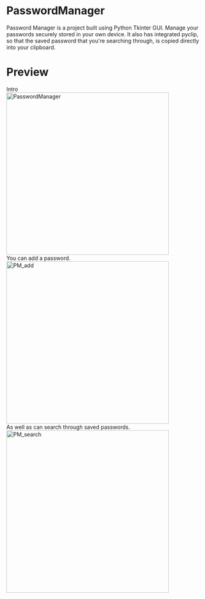 # PasswordManager
Password Manager is a project built using Python Tkinter GUI.  Manage your passwords securely stored in your own device. It also has integrated pyclip, so that the saved password that you're searching through, is copied directly into your clipboard.
# Preview
Intro<br>
<img width="423" alt="PasswordManager" src="https://github.com/Kabya002/PasswordManager/assets/90450571/9abe781a-43be-4b81-85f0-527c22fe3984"><br>
You can add a password.<br>
<img width="423" alt="PM_add" src="https://github.com/Kabya002/PasswordManager/assets/90450571/073553a9-e770-4a14-a341-18f78b8ec6ce"><br>
As well as can search through saved passwords.<br>
<img width="423" alt="PM_search" src="https://github.com/Kabya002/PasswordManager/assets/90450571/cbbf08f7-11fa-4f58-a7c7-844e00b7aa65">
